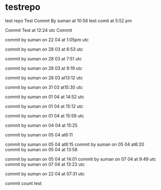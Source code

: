 # testrepo
test repo
Test Commit By suman at 10:56
test comit at 5:52 pm

Commit Test at 12:24 utc
Commit

commit by suman on 22 04 at 1:05pm utc


commit by suman on 28 03 at 6:53 utc

commit by suman on 28 03 at 7:51 utc

commit by suman on 28 03 at 9:19 utc

commit by suman on 28 03 at13:12 utc

commit by suman on 31 03 at15:30 utc

commit by suman on 01 04 at 14:52 utc

commit by suman on 01 04 at 15:12 utc

commit by suman on 01 04 at 15:59 utc

commit by suman on 04 04 at 15:25

commit by suman on 05 04 at6:11

commit by suman on 05 04 at6:15
commit by suman on 05 04 at6:20
commit by suman on 05 04 at 13:58



commit by suman on 05 04 at 14:01
commit by suman on 07 04 at 9:49 utc
commit by suman on 07 04 at 13:23 utc

commit by suman on 22 04 at 07:31 utc

commit count test








